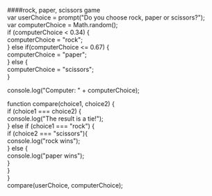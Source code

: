 ####rock, paper, scissors game <br>
var userChoice = prompt("Do you choose rock, paper or scissors?"); <br>
var computerChoice = Math.random(); <br>
if (computerChoice < 0.34) { <br>
computerChoice = "rock"; <br>
} else if(computerChoice <= 0.67) { <br>
computerChoice = "paper"; <br>
} else { <br>
computerChoice = "scissors"; <br>
} <br>

console.log("Computer: " + computerChoice); <br>

function compare(choice1, choice2) { <br>
if (choice1 === choice2) { <br>
console.log("The result is a tie!"); <br>
} else if (choice1 === "rock") { <br>
if (choice2 === "scissors"){ <br>
console.log("rock wins"); <br>
} else { <br>
console.log("paper wins"); <br>
} <br>
} <br>
} <br>
compare(userChoice, computerChoice); <br>

